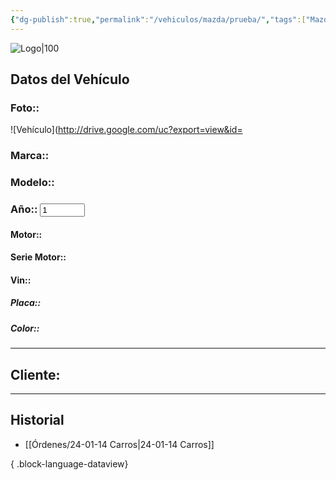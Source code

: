 ```yaml
---
{"dg-publish":true,"permalink":"/vehiculos/mazda/prueba/","tags":["Mazda"]}
---
```


![Logo|100](http://drive.google.com/uc?export=view&id=137fl3TIZ0-PU8b-Pt0bsjclwHub_u78G)

## Datos del Vehículo 
### Foto:: 
![Vehículo](http://drive.google.com/uc?export=view&id=

### Marca:: 
### Modelo:: 
### Año:: <input type='number' name='Odometro' value='1' min='1960' max='2024' step='1'>

#### Motor:: 
#### Serie Motor:: 
#### Vin:: 
##### Placa:: 
##### Color:: 
---

## Cliente:



---

## Historial

- [[Órdenes/24-01-14 Carros\|24-01-14 Carros]]

{ .block-language-dataview} 